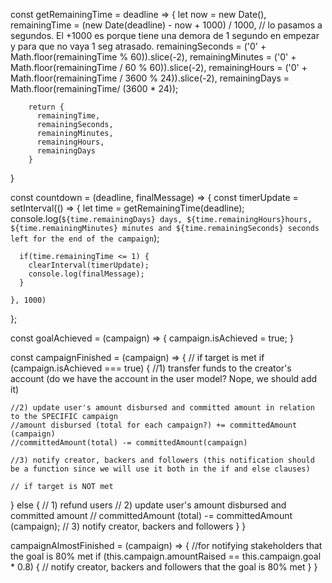 
const getRemainingTime = deadline => {
    let now = new Date(),
        remainingTime = (new Date(deadline) - now + 1000) / 1000, // lo pasamos a segundos. El +1000 es porque tiene una demora de 1 segundo en empezar y para que no vaya 1 seg atrasado.
        remainingSeconds = ('0' + Math.floor(remainingTime % 60)).slice(-2),
        remainingMinutes = ('0' + Math.floor(remainingTime / 60 % 60)).slice(-2),
        remainingHours = ('0' + Math.floor(remainingTime / 3600 % 24)).slice(-2),
        remainingDays = Math.floor(remainingTime/ (3600 * 24));
        
        return {
          remainingTime,
          remainingSeconds,
          remainingMinutes,
          remainingHours, 
          remainingDays
        }
  }

  
  const countdown = (deadline, finalMessage) => {
    const timerUpdate = setInterval(() => {
      let time = getRemainingTime(deadline);
      console.log(`${time.remainingDays} days, ${time.remainingHours}hours, ${time.remainingMinutes} minutes and ${time.remainingSeconds} seconds left for the end of the campaign`);
      
      if(time.remainingTime <= 1) {
        clearInterval(timerUpdate);
        console.log(finalMessage);
      }
      
    }, 1000)
    
  };


const goalAchieved = (campaign) => {
  campaign.isAchieved = true;
}

const campaignFinished = (campaign) => {
  // if target is met
  if (campaign.isAchieved === true) {
    //1) transfer funds to the creator's account (do we have the account in the user model? Nope, we should add it)

    //2) update user's amount disbursed and committed amount in relation to the SPECIFIC campaign
    //amount disbursed (total for each campaign?) += committedAmount (campaign)
    //committedAmount(total) -= committedAmount(campaign)

    //3) notify creator, backers and followers (this notification should be a function since we will use it both in the if and else clauses)

    // if target is NOT met
  } else {
    // 1) refund users
    // 2) update user's amount disbursed and committed amount 
    // committedAmount (total) -= committedAmount (campaign);
    // 3) notify creator, backers and followers
  }
}

campaignAlmostFinished = (campaign) => {
  //for notifying stakeholders that the goal is 80% met
  if (this.campaign.amountRaised == this.campaign.goal * 0.8) {
    // notify creator, backers and followers that the goal is 80% met
  }
}
